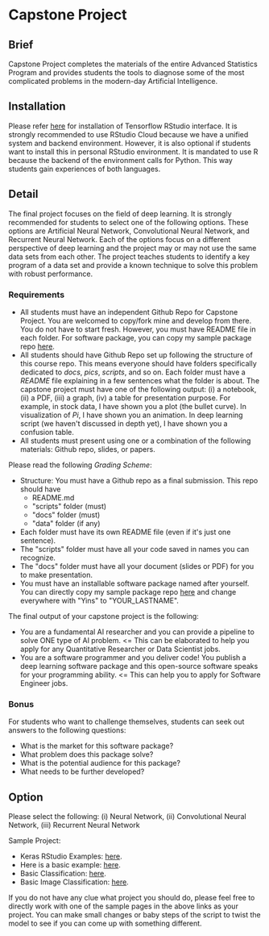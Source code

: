 # Capstone Project

## Brief

Capstone Project completes the materials of the entire Advanced Statistics Program and provides students the tools to diagnose some of the most complicated problems in the modern-day Artificial Intelligence.

## Installation

Please refer [here](https://tensorflow.rstudio.com/installation/) for installation of Tensorflow RStudio interface. It is strongly recommended to use RStudio Cloud because we have a unified system and backend environment. However, it is also optional if students want to install this in personal RStudio environment. It is mandated to use R because the backend of the environment calls for Python. This way students gain experiences of both languages.

## Detail

The final project focuses on the field of deep learning. It is strongly recommended for students to select one of the following options. These options are Artificial Neural Network, Convolutional Neural Network, and Recurrent Neural Network. Each of the options focus on a different perspective of deep learning and the project may or may not use the same data sets from each other. The project teaches students to identify a key program of a data set and provide a known technique to solve this problem with robust performance.

### Requirements

- All students must have an independent Github Repo for Capstone Project. You are welcomed to copy/fork mine and develop from there. You do not have to start fresh. However, you must have README file in each folder. For software package, you can copy my sample package repo [here](https://github.com/yiqiao-yin/YinsKerasNN).
- All students should have Github Repo set up following the structure of this course repo. This means everyone should have folders specifically dedicated to *docs*, *pics*, *scripts*, and so on. Each folder must have a *README* file explaining in a few sentences what the folder is about. The capstone project must have one of the following output: (i) a notebook, (ii) a PDF, (iii) a graph, (iv) a table for presentation purpose. For example, in stock data, I have shown you a plot (the bullet curve). In visualization of *Pi*, I have shown you an animation. In deep learning script (we haven't discussed in depth yet), I have shown you a confusion table. 
- All students must present using one or a combination of the following materials: Github repo, slides, or papers.

Please read the following *Grading Scheme*:
- Structure: You must have a Github repo as a final submission. This repo should have 
    * README.md
    * "scripts" folder (must)
    * "docs" folder (must)
    * "data" folder (if any)
- Each folder must have its own README file (even if it's just one sentence). 
- The "scripts" folder must have all your code saved in names you can recognize. 
- The "docs" folder must have all your document (slides or PDF) for you to make presentation.
- You must have an installable software package named after yourself. You can directly copy my sample package repo [here](https://github.com/yiqiao-yin/YinsKerasNN) and change everywhere with "Yins" to "YOUR_LASTNAME".

The final output of your capstone project is the following:
- You are a fundamental AI researcher and you can provide a pipeline to solve ONE type of AI problem. <= This can be elaborated to help you apply for any Quantitative Researcher or Data Scientist jobs.
- You are a software programmer and you deliver code! You publish a deep learning software package and this open-source software speaks for your programming ability. <= This can help you to apply for Software Engineer jobs.

### Bonus

For students who want to challenge themselves, students can seek out answers to the following questions:
- What is the market for this software package?
- What problem does this package solve?
- What is the potential audience for this package?
- What needs to be further developed?

## Option

Please select the following: (i) Neural Network, (ii) Convolutional Neural Network, (iii) Recurrent Neural Network

Sample Project:
- Keras RStudio Examples: [here](https://keras.rstudio.com/articles/examples/index.html).
- Here is a basic example: [here](https://tensorflow.rstudio.com/tutorials/beginners/).
- Basic Classification: [here](https://tensorflow.rstudio.com/tutorials/beginners/).
- Basic Image Classification: [here](https://tensorflow.rstudio.com/tutorials/beginners/basic-ml/tutorial_basic_classification/).

If you do not have any clue what project you should do, please feel free to directly work with one of the sample pages in the above links as your project. You can make small changes or baby steps of the script to twist the model to see if you can come up with something different.

